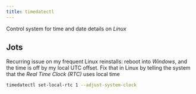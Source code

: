 ```yaml
---
title: timedatectl
---
```


Control system for time and date details on *Linux*

## Jots

Recurring issue on my frequent Linux reinstalls: reboot into *Windows*, and the time is off by my local UTC offset. Fix that in Linux by telling the system that the *Real Time Clock (RTC)* uses local time

````sh
timedatectl set-local-rtc 1 --adjust-system-clock
````